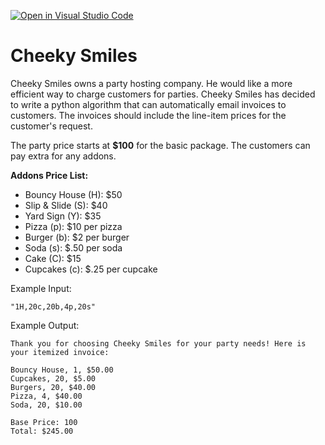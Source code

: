 [![Open in Visual Studio Code](https://classroom.github.com/assets/open-in-vscode-c66648af7eb3fe8bc4f294546bfd86ef473780cde1dea487d3c4ff354943c9ae.svg)](https://classroom.github.com/online_ide?assignment_repo_id=9977581&assignment_repo_type=AssignmentRepo)
# Cheeky Smiles


Cheeky Smiles owns a party hosting company. He would like a more efficient way to charge customers for parties. Cheeky Smiles has decided to write a python algorithm that can automatically email invoices to customers. The invoices should include the line-item prices for the customer's request. 

The party price starts at **$100** for the basic package. The customers can pay extra for any addons.  

**Addons Price List:**
- Bouncy House (H): $50
- Slip & Slide (S): $40
- Yard Sign (Y): $35
- Pizza (p): $10 per pizza
- Burger (b): $2 per burger
- Soda (s): $.50 per soda
- Cake (C): $15
- Cupcakes (c): $.25 per cupcake


Example Input:

```
"1H,20c,20b,4p,20s"
```

Example Output:
```
Thank you for choosing Cheeky Smiles for your party needs! Here is your itemized invoice:

Bouncy House, 1, $50.00
Cupcakes, 20, $5.00
Burgers, 20, $40.00
Pizza, 4, $40.00
Soda, 20, $10.00

Base Price: 100
Total: $245.00
```
